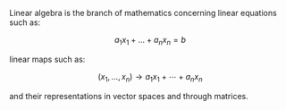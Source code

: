 
Linear algebra is the branch of mathematics concerning linear equations such as:

```math
 a_1x_1 + \dots + a_nx_n = b
```
linear maps such as:

```math
 (x_{1},\dots ,x_{n}) \to a_{1}x_{1}+\cdots +a_{n}x_{n}
```
and their representations in vector spaces and through matrices.
